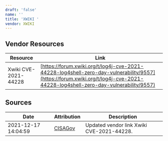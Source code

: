 ```yaml
---
draft: 'false'
name: ''
title: 'XWIKI '
vendor: XWIKI
---
```


## Vendor Resources
| Resource | Link |
| --- | --- |
| Xwiki CVE-2021-44228 | [https://forum.xwiki.org/t/log4j-cve-2021-44228-log4shell-zero-day-vulnerability/9557](https://forum.xwiki.org/t/log4j-cve-2021-44228-log4shell-zero-day-vulnerability/9557) |



## Sources
| Date | Attribution | Description |
| --- | --- | --- |
| 2021-12-17 14:04:59 | [CISAGov](https://raw.githubusercontent.com/cisagov/log4j-affected-db/develop/README.md) | Updated vendor link Xwiki CVE-2021-44228.  |
